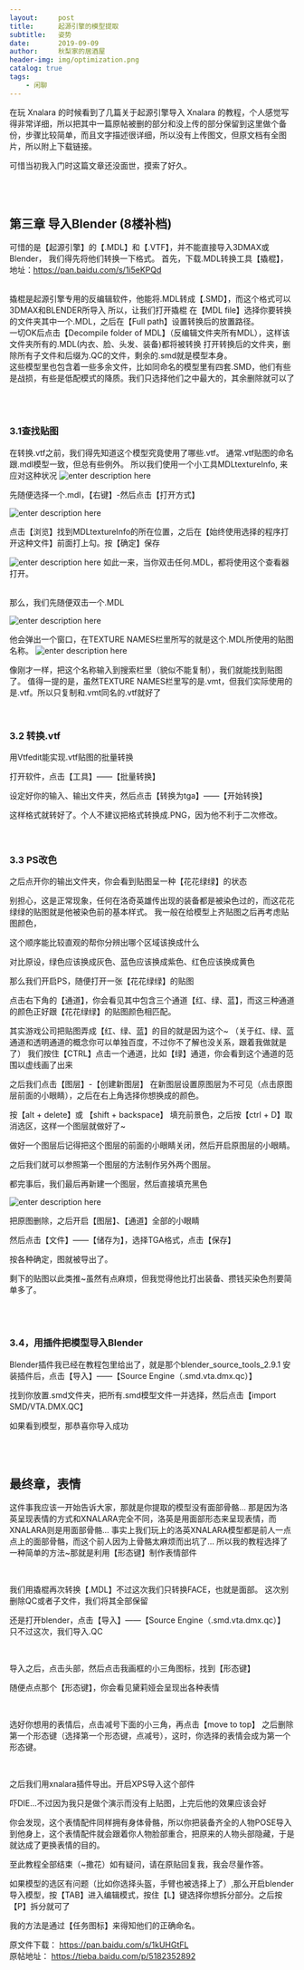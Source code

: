 ```yaml
---
layout:     post
title:      起源引擎的模型提取
subtitle:   姿势
date:       2019-09-09
author:     秋梨家的居酒屋
header-img: img/optimization.png
catalog: true
tags:
    - 闲聊
---
```



在玩 Xnalara 的时候看到了几篇关于起源引擎导入 Xnalara 的教程，个人感觉写得非常详细，所以把其中一篇原帖被删的部分和没上传的部分保留到这里做个备份，步骤比较简单，而且文字描述很详细，所以没有上传图文，但原文档有全图片，所以附上下载链接。

可惜当初我入门时这篇文章还没面世，摸索了好久。

<br><br>

## 第三章 导入Blender (8楼补档)

可惜的是【起源引擎】的【.MDL】和【.VTF】，并不能直接导入3DMAX或Blender，
我们得先将他们转换一下格式。
首先，下载.MDL转换工具【撬棍】，地址：https://pan.baidu.com/s/1i5eKPQd
 
<br>
撬棍是起源引擎专用的反编辑软件，他能将.MDL转成【.SMD】，而这个格式可以3DMAX和BLENDER所导入
所以，让我们打开撬棍
在【MDL file】选择你要转换的文件夹其中一个.MDL，之后在【Full path】设置转换后的放置路径。
 
<br>
一切OK后点击【Decompile folder of MDL】（反编辑文件夹所有MDL），这样该文件夹所有的.MDL(内衣、脸、头发、装备)都将被转换
打开转换后的文件夹，删除所有子文件和后缀为.QC的文件，剩余的.smd就是模型本身。
 
<br>
这些模型里也包含着一些多余文件，比如同命名的模型里有四套.SMD，他们有些是战损，有些是低配模式的降质。我们只选择他们之中最大的，其余删除就可以了
 
<br><br>



### 3.1查找贴图

在转换.vtf之前，我们得先知道这个模型究竟使用了哪些.vtf。
通常.vtf贴图的命名跟.mdl模型一致，但总有些例外。
所以我们使用一个小工具MDLtextureInfo, 来应对这种状况
![enter description here](https://pic.superbed.cn/item/5d7651b3451253d1781ebb0c.jpg)
 
先随便选择一个.mdl，【右键】-然后点击【打开方式】

![enter description here](https://pic.superbed.cn/item/5d76520e451253d1781ec7b8.jpg)
 
点击【浏览】找到MDLtextureInfo的所在位置，之后在【始终使用选择的程序打开这种文件】前面打上勾。按【确定】保存 

![enter description here](https://pic.superbed.cn/item/5d765230451253d1781ecc96.jpg)
如此一来，当你双击任何.MDL，都将使用这个查看器打开。

<br>
那么，我们先随便双击一个.MDL
 
 ![enter description here](https://pic.superbed.cn/item/5d765239451253d1781ece12.jpg)

他会弹出一个窗口，在TEXTURE NAMES栏里所写的就是这个.MDL所使用的贴图名称。
 ![enter description here](https://pic.superbed.cn/item/5d76524b451253d1781ed129.jpg)

像刚才一样，把这个名称输入到搜索栏里（貌似不能复制），我们就能找到贴图了。
值得一提的是，虽然TEXTURE NAMES栏里写的是.vmt，但我们实际使用的是.vtf。所以只复制和.vmt同名的.vtf就好了

<br>

### 3.2 转换.vtf

用Vtfedit能实现.vtf贴图的批量转换
 
打开软件，点击【工具】——【批量转换】
 
设定好你的输入、输出文件夹，然后点击【转换为tga】——【开始转换】
 
这样格式就转好了。个人不建议把格式转换成.PNG，因为他不利于二次修改。
<br><br><br>
### 3.3 PS改色

之后点开你的输出文件夹，你会看到贴图呈一种【花花绿绿】的状态
 
别担心，这是正常现象，任何在洛奇英雄传出现的装备都是被染色过的，而这花花绿绿的贴图就是他被染色前的基本样式。
我一般在给模型上齐贴图之后再考虑贴图颜色，
 
这个顺序能比较直观的帮你分辨出哪个区域该换成什么
 
对比原设，绿色应该换成灰色、蓝色应该换成紫色、红色应该换成黄色

那么我们开启PS，随便打开一张【花花绿绿】的贴图
 
点击右下角的【通道】，你会看见其中包含三个通道【红、绿、蓝】，而这三种通道的颜色正好跟【花花绿绿】的贴图颜色相匹配。
 
其实游戏公司把贴图弄成【红、绿、蓝】的目的就是因为这个~
（关于红、绿、蓝通道和透明通道的概念你可以单独百度，不过你不了解也没关系，跟着我做就是了）
我们按住【CTRL】点击一个通道，比如【绿】通道，你会看到这个通道的范围以虚线画了出来
 
之后我们点击【图层】-【创建新图层】 
在新图层设置原图层为不可见（点击原图层前面的小眼睛），之后在右上角选择你想换成的颜色。
 
按【alt + delete】或 【shift + backspace】 填充前景色，之后按【ctrl + D】取消选区，这样一个图层就做好了~
 
做好一个图层后记得把这个图层的前面的小眼睛关闭，然后开启原图层的小眼睛。

之后我们就可以参照第一个图层的方法制作另外两个图层。
 

都完事后，我们最后再新建一个图层，然后直接填充黑色

 ![enter description here](https://pic.superbed.cn/item/5d765375451253d1781ef902.jpg)


把原图删除，之后开启【图层】、【通道】全部的小眼睛
 

然后点击【文件】——【储存为】，选择TGA格式，点击【保存】
 
按各种确定，图就被导出了。

剩下的贴图以此类推~虽然有点麻烦，但我觉得他比打出装备、攒钱买染色剂要简单多了。

<br><br>


### 3.4，用插件把模型导入Blender

Blender插件我已经在教程包里给出了，就是那个blender_source_tools_2.9.1
安装插件后，点击【导入】——【Source Engine（.smd.vta.dmx.qc）】
 
找到你放置.smd文件夹，把所有.smd模型文件一并选择，然后点击【import SMD/VTA.DMX.QC】
 

如果看到模型，那恭喜你导入成功
 
<br><br>


## 最终章，表情

这件事我应该一开始告诉大家，那就是你提取的模型没有面部骨骼…
那是因为洛英呈现表情的方式和XNALARA完全不同，洛英是用面部形态来呈现表情，而XNALARA则是用面部骨骼…
事实上我们玩上的洛英XNALARA模型都是前人一点点上的面部骨骼，而这个前人因为上骨骼太麻烦而出坑了…
所以我的教程选择了一种简单的方法~那就是利用【形态键】制作表情部件
 
<br>

我们用撬棍再次转换【.MDL】不过这次我们只转换FACE，也就是面部。
这次别删除QC或者子文件，我们将其全部保留
 
还是打开blender，点击【导入】——【Source Engine（.smd.vta.dmx.qc）】
只不过这次，我们导入.QC
 
<br>

导入之后，点击头部，然后点击我画框的小三角图标，找到【形态键】
 
随便点点那个【形态键】，你会看见黛莉娅会呈现出各种表情
 
<br>

选好你想用的表情后，点击减号下面的小三角，再点击【move to top】 
之后删除第一个形态键（选择第一个形态键，点减号），这时，你选择的表情会成为第一个形态键。
 
<br>

之后我们用xnalara插件导出。开启XPS导入这个部件
 
吓DIE…不过因为我只是做个演示而没有上贴图，上完后他的效果应该会好

你会发现，这个表情配件同样拥有身体骨骼，所以你把装备齐全的人物POSE导入到他身上，这个表情配件就会跟着你人物脸部重合，把原来的人物头部隐藏，于是就达成了更换表情的目的。

至此教程全部结束（~撒花）如有疑问，请在原贴回复我，我会尽量作答。


如果模型的选区有问题（比如你选择头盔，手臂也被选择上了）,那么开启blender导入模型，按【TAB】进入编辑模式，按住【L】键选择你想拆分部分。之后按【P】拆分就可了

我的方法是通过【任务图标】来得知他们的正确命名。
 
 
 原文件下载：	https://pan.baidu.com/s/1kUHGtFL <br>
 原帖地址：	https://tieba.baidu.com/p/5182352892